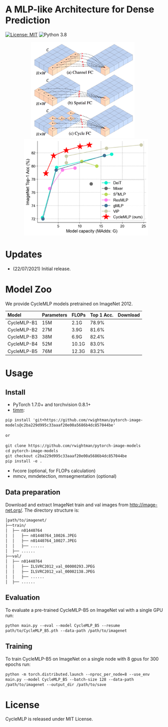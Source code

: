 # A MLP-like Architecture for Dense Prediction

[![License: MIT](https://img.shields.io/badge/License-MIT-yellow.svg)](https://opensource.org/licenses/MIT)
![Python 3.8](https://img.shields.io/badge/python-3.8-green.svg)



<p align="middle">
  <img src="figures/teaser.png" height="300" />
  &nbsp;&nbsp;&nbsp;&nbsp;
  <img src="figures/flops.png" height="300" />
</p>

# Updates

- (22/07/2021) Initial release.



# Model Zoo

We provide CycleMLP models pretrained on ImageNet 2012.

| Model                | Parameters | FLOPs    | Top 1 Acc. | Download |
| :------------------- | :--------- | :------- | :--------- | :------- |
| CycleMLP-B1          | 15M        |  2.1G    |  78.9%     |          |
| CycleMLP-B2          | 27M        |  3.9G    |  81.6%     |          |
| CycleMLP-B3          | 38M        |  6.9G    |  82.4%     |          |
| CycleMLP-B4          | 52M        |  10.1G   |  83.0%     |          |
| CycleMLP-B5          | 76M        |  12.3G   |  83.2%     |          |


# Usage


## Install

- PyTorch 1.7.0+ and torchvision 0.8.1+
- [timm](https://github.com/rwightman/pytorch-image-models/tree/c2ba229d995c33aaaf20e00a5686b4dc857044be):
```
pip install 'git+https://github.com/rwightman/pytorch-image-models@c2ba229d995c33aaaf20e00a5686b4dc857044be'

or

git clone https://github.com/rwightman/pytorch-image-models
cd pytorch-image-models
git checkout c2ba229d995c33aaaf20e00a5686b4dc857044be
pip install -e .
```
- fvcore (optional, for FLOPs calculation)
- mmcv, mmdetection, mmsegmentation (optional)

## Data preparation

Download and extract ImageNet train and val images from http://image-net.org/.
The directory structure is:

```
│path/to/imagenet/
├──train/
│  ├── n01440764
│  │   ├── n01440764_10026.JPEG
│  │   ├── n01440764_10027.JPEG
│  │   ├── ......
│  ├── ......
├──val/
│  ├── n01440764
│  │   ├── ILSVRC2012_val_00000293.JPEG
│  │   ├── ILSVRC2012_val_00002138.JPEG
│  │   ├── ......
│  ├── ......
```

## Evaluation
To evaluate a pre-trained CycleMLP-B5 on ImageNet val with a single GPU run:
```
python main.py --eval --model CycleMLP_B5 --resume path/to/CycleMLP_B5.pth --data-path /path/to/imagenet
```


## Training

To train CycleMLP-B5 on ImageNet on a single node with 8 gpus for 300 epochs run:
```
python -m torch.distributed.launch --nproc_per_node=8 --use_env main.py --model CycleMLP_B5 --batch-size 128 --data-path /path/to/imagenet --output_dir /path/to/save
```


# License

CycleMLP is released under MIT License.
